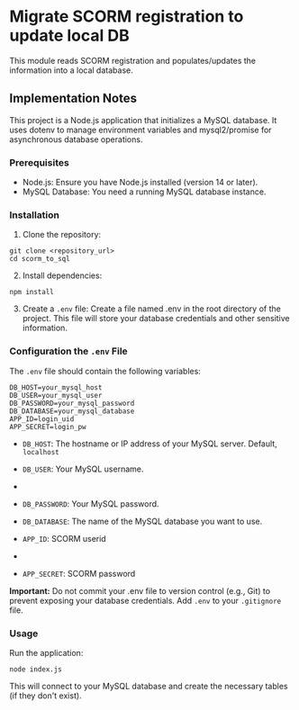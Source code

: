 # Migrate SCORM registration to update local DB

This module reads SCORM registration and populates/updates the information into a local database.

## Implementation Notes
This project is a Node.js application that initializes a MySQL database. It uses dotenv to manage environment variables and mysql2/promise for asynchronous database operations.

### Prerequisites
- Node.js: Ensure you have Node.js installed (version 14 or later).
- MySQL Database: You need a running MySQL database instance.

### Installation
1. Clone the repository:
```
git clone <repository_url>
cd scorm_to_sql
```

2. Install dependencies:
```
npm install
```

3. Create a `.env` file:
   Create a file named .env in the root directory of the project. This file will store your database credentials and other sensitive information.

### Configuration the `.env` File

The `.env` file should contain the following variables:

```
DB_HOST=your_mysql_host
DB_USER=your_mysql_user
DB_PASSWORD=your_mysql_password
DB_DATABASE=your_mysql_database
APP_ID=login_uid
APP_SECRET=login_pw
```

- `DB_HOST`: The hostname or IP address of your MySQL server. Default, `localhost`

- `DB_USER`: Your MySQL username.
-
- `DB_PASSWORD`: Your MySQL password.

- `DB_DATABASE`: The name of the MySQL database you want to use.

- `APP_ID`: SCORM userid
-
- `APP_SECRET`: SCORM password

**Important:** Do not commit your .env file to version control (e.g., Git) to prevent exposing your database credentials. Add `.env` to your `.gitignore` file.

### Usage
Run the application:

```
node index.js
```

This will connect to your MySQL database and create the necessary tables (if they don't exist).



